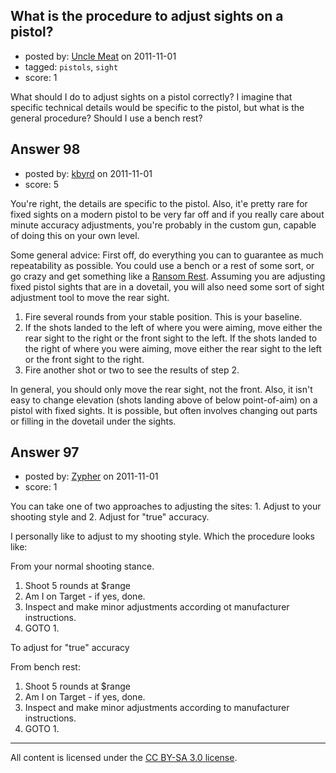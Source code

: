 ## What is the procedure to adjust sights on a pistol?

- posted by: [Uncle Meat](https://stackexchange.com/users/-1/49-uncle-meat) on 2011-11-01
- tagged: `pistols`, `sight`
- score: 1

What should I do to adjust sights on a pistol correctly? I imagine that specific technical details would be specific to the pistol, but what is the general procedure? Should I use a bench rest? 




## Answer 98

- posted by: [kbyrd](https://stackexchange.com/users/-1/37-kbyrd) on 2011-11-01
- score: 5

<p>You're right, the details are specific to the pistol. Also, it'e pretty rare for fixed sights on a modern pistol to be very far off and if you really care about minute accuracy adjustments, you're probably in the custom gun, capable of doing this on your own level. </p>

<p>Some general advice:
First off, do everything you can to guarantee as much repeatability as possible. You could use a bench or a rest of some sort, or go crazy and get something like a <a href="http://www.ransomrest.com/RansomRest.html">Ransom Rest</a>. Assuming you are adjusting fixed pistol sights that are in a dovetail, you will also need some sort of sight adjustment tool to move the rear sight.</p>

<ol>
<li>Fire several rounds from your stable position. This is your baseline.</li>
<li>If the shots landed to the left of where you were aiming, move either the rear sight to the right or the front sight to the left. If the shots landed to the right of where you were aiming, move either the rear sight to the left or the front sight to the right.</li>
<li>Fire another shot or two to see the results of step 2.</li>
</ol>

<p>In general, you should only move the rear sight, not the front. Also, it isn't easy to change elevation (shots landing above of below point-of-aim) on a pistol with fixed sights. It is possible, but often involves changing out parts or filling in the dovetail under the sights.</p>



## Answer 97

- posted by: [Zypher](https://stackexchange.com/users/-1/10-zypher) on 2011-11-01
- score: 1

You can take one of two approaches to adjusting the sites: 1. Adjust to your shooting style and 2. Adjust for "true" accuracy. 


I personally like to adjust to my shooting style. Which the procedure looks like: 

From your normal shooting stance.

1. Shoot 5 rounds at $range
2. Am I on Target - if yes, done.
3. Inspect and make minor adjustments according ot manufacturer instructions. 
4. GOTO 1.

To adjust for "true" accuracy 

From bench rest: 

1. Shoot 5 rounds at $range
2. Am I on Target - if yes, done.
3. Inspect and make minor adjustments according to manufacturer instructions. 
4. GOTO 1.



---

All content is licensed under the [CC BY-SA 3.0 license](https://creativecommons.org/licenses/by-sa/3.0/).
